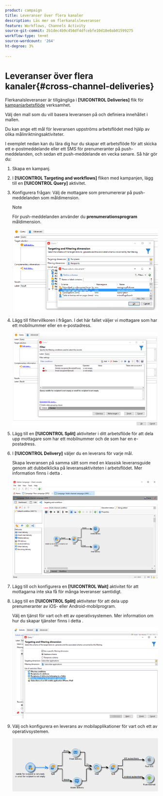 ```yaml
---
product: campaign
title: Leveranser över flera kanaler
description: Läs mer om flerkanalsleveranser
feature: Workflows, Channels Activity
source-git-commit: 2b1dec4b9c456df4dfcebfe10d18e0ab01599275
workflow-type: tm+mt
source-wordcount: '264'
ht-degree: 3%

---
```


# Leveranser över flera kanaler{#cross-channel-deliveries}

Flerkanalsleveranser är tillgängliga i **[!UICONTROL Deliveries]** flik för [kampanjarbetsflöde](campaign-workflows.md) verksamhet.

Välj den mall som du vill basera leveransen på och definiera innehållet i mallen.

Du kan ange ett mål för leveransen uppströms arbetsflödet med hjälp av olika målinriktningsaktiviteter.

I exemplet nedan kan du lära dig hur du skapar ett arbetsflöde för att skicka ett e-postmeddelande eller ett SMS för prenumeranter på push-meddelanden, och sedan ett push-meddelande en vecka senare. Så här gör du:

1. Skapa en kampanj.
1. I **[!UICONTROL Targeting and workflows]** fliken med kampanjen, lägg till en **[!UICONTROL Query]** aktivitet.
1. Konfigurera frågan: Välj de mottagare som prenumererar på push-meddelanden som måldimension.

   >[!NOTE]
   >
   >För push-meddelanden använder du **prenumerationsprogram** måldimension.

   ![](assets/cross_channel_delivery_1.png)

1. Lägg till filtervillkoren i frågan. I det här fallet väljer vi mottagare som har ett mobilnummer eller en e-postadress.

   ![](assets/cross_channel_delivery_2.png)

1. Lägg till en **[!UICONTROL Split]** aktiviteter i ditt arbetsflöde för att dela upp mottagare som har ett mobilnummer och de som har en e-postadress.
1. I **[!UICONTROL Delivery]** väljer du en leverans för varje mål.

   Skapa leveransen på samma sätt som med en klassisk leveransguide genom att dubbelklicka på leveransaktiviteten i arbetsflödet. Mer information finns i detta .

   ![](assets/cross_channel_delivery_3.png)

1. Lägg till och konfigurera en **[!UICONTROL Wait]** aktivitet för att mottagarna inte ska få för många leveranser samtidigt.
1. Lägg till en **[!UICONTROL Split]** aktiviteter för att dela upp prenumeranter av iOS- eller Android-mobilprogram.

   Välj en tjänst för vart och ett av operativsystemen. Mer information om hur du skapar tjänster finns i detta .

   ![](assets/cross_channel_delivery_4.png)

1. Välj och konfigurera en leverans av mobilapplikationer för vart och ett av operativsystemen.

   ![](assets/cross_channel_delivery_5.png)

